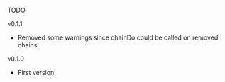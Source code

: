 TODO

v0.1.1

- Removed some warnings since chainDo could be called on removed chains

v0.1.0

- First version!
